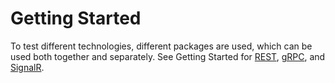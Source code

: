 # Getting Started

To test different technologies, different packages are used, which can be used both together and separately.
See Getting Started for [REST](/rest/getting-started.md), [gRPC](/grpc//basic.md), and [SignalR](/signalr/basic.md).
